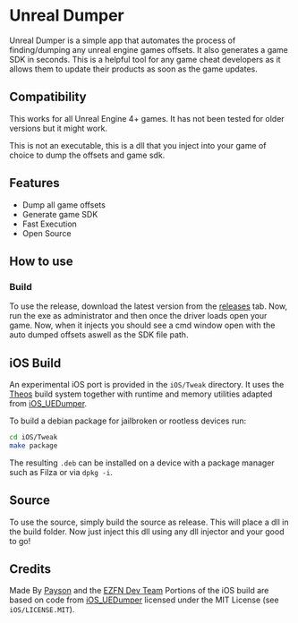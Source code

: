 # Unreal Dumper

Unreal Dumper is a simple app that automates the process of finding/dumping any unreal engine games offsets. It also generates a game SDK in seconds. This is a helpful tool for any game cheat developers as it allows them to update their products as soon as the game updates.

## Compatibility

This works for all Unreal Engine 4+ games. It has not been tested for older versions but it might work.

This is not an executable, this is a dll that you inject into your game of choice to dump the offsets and game sdk.

## Features

- Dump all game offsets
- Generate game SDK
- Fast Execution
- Open Source

## How to use

### Build

To use the release, download the latest version from the [releases](https://github.com/paysonism/UnrealDumper/releases/latest) tab.
Now, run the exe as administrator and then once the driver loads open your game. Now, when it injects you should see a cmd window open with the auto dumped offsets aswell as the SDK file path.

## iOS Build

An experimental iOS port is provided in the `iOS/Tweak` directory. It uses the
[Theos](https://theos.dev/) build system together with runtime and memory
utilities adapted from [iOS_UEDumper](https://github.com/MJx0/iOS_UEDumper).

To build a debian package for jailbroken or rootless devices run:

```bash
cd iOS/Tweak
make package
```

The resulting `.deb` can be installed on a device with a package manager such
as Filza or via `dpkg -i`.

## Source

To use the source, simply build the source as release. This will place a dll in the build folder. Now just inject this dll using any dll injector and your good to go!

## Credits

Made By [Payson](https://github.com/paysonism) and the [EZFN Dev Team](https://github.com/EZFNDEV)
Portions of the iOS build are based on code from [iOS_UEDumper](https://github.com/MJx0/iOS_UEDumper) licensed under the MIT License (see `iOS/LICENSE.MIT`).
